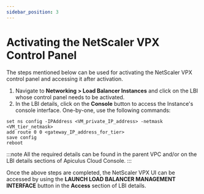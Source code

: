 ```yaml
---
sidebar_position: 3
---
```

# Activating the NetScaler VPX Control Panel

The steps mentioned below can be used for activating the NetScaler VPX control panel and accessing it after activation.

1. Navigate to **Networking > Load Balancer Instances** and click on the LBI whose control panel needs to be activated.
2. In the LBI details, click on the **Console** button to access the Instance's console interface. One-by-one, use the following commands:

```
set ns config -IPAddress <VM_private_IP_address> -netmask <VM_tier_netmask>
add route 0 0 <gateway_IP_address_for_tier>
save config
reboot
```


:::note
All the required details can be found in the parent VPC and/or on the LBI details sections of Apiculus Cloud Console.
:::

Once the above steps are completed, the NetScaler VPX UI can be accessed by using the **LAUNCH LOAD BALANCER MANAGEMENT INTERFACE** button in the **Access** section of LBI details.




